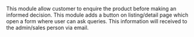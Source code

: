 This module allow customer to enquire the product before making an informed decision. This module adds a button on listing/detail page which open a form where user can ask queries. This information will received to the admin/sales person via email.